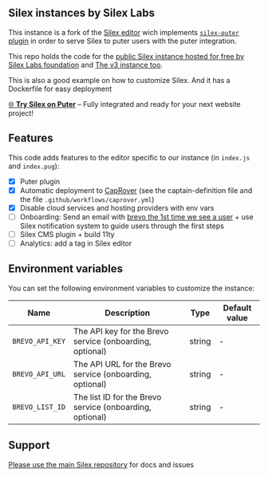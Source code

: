 ## Silex instances by Silex Labs

This instance is a fork of the [Silex editor](https://github.com/silexlabs/editor.silex.me) wich implements [`silex-puter` plugin](https://github.com/silexlabs/silex-puter) in order to serve Silex to puter users with the puter integration.

This repo holds the code for the [public Silex instance hosted for free by Silex Labs foundation](https://puter.silex.me) and [The v3 instance too](https://v3.silex.me).

This is also a good example on how to customize Silex. And it has a Dockerfile for easy deployment

[🌐 **Try Silex on Puter**](https://puter.silex.me) – Fully integrated and ready for your next website project!

## Features

This code adds features to the editor specific to our instance (in `index.js` and `index.pug`):

* [x] Puter plugin
* [x] Automatic deployment to [CapRover](https://caprover.com/) (see the captain-definition file and the file `.github/workflows/caprover.yml`)
* [x] Disable cloud services and hosting providers with env vars
* [ ] Onboarding: Send an email with [brevo the 1st time we see a user](https://brevo.co/) + use Silex notification system to guide users through the first steps
* [ ] Silex CMS plugin + build 11ty
* [ ] Analytics: add a tag in Silex editor

## Environment variables

You can set the following environment variables to customize the instance:

| Name | Description | Type | Default value |
|------|-------------| ---- |---------------|
| `BREVO_API_KEY` | The API key for the Brevo service (onboarding, optional) | string | - |
| `BREVO_API_URL` | The API URL for the Brevo service (onboarding, optional) | string | - |
| `BREVO_LIST_ID` | The list ID for the Brevo service (onboarding, optional) | string | - |

## Support

[Please use the main Silex repository](https://github.com/silexlabs/Silex/) for docs and issues

